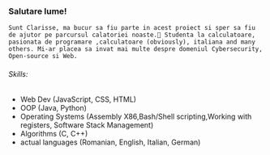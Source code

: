 ### Salutare lume!
``Sunt Clarisse, ma bucur sa fiu parte in acest proiect si sper sa fiu de ajutor pe parcursul calatoriei noaste.💫
Studenta la calculatoare, pasionata de programare ,calculatoare (obviously), italiana and many others. Mi-ar placea sa invat mai multe despre domeniul Cybersecurity, Open-source si Web.
``
###### Skills:
- Web Dev (JavaScript, CSS, HTML)
- OOP (Java, Python)
- Operating Systems (Assembly X86,Bash/Shell scripting,Working with registers, Software Stack Management)
- Algorithms (C, C++)
- actual languages (Romanian, English, Italian, German)